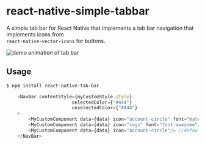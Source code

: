 # react-native-simple-tabbar
A simple tab bar for React Native that implements a tab bar navigation that implements icons from  
`react-native-vector-icons` for buttons.


![demo animation of tab bar](https://github.com/ajzozakiewicz/react-native-tab-bar/blob/master/images/tab_bar_demo.gif)



## Usage

``` bash
$ npm install react-native-tab-bar
```

``` javascript
    <NavBar contentStyle={myCustomStyle.style}
                        selectedColor={"#444"}
                        unselectedColor={"#444"}
    >
        <MyCustomComponent data={data} icon="account-circle" font="material"/>
        <MyCustomComponent data={data} icon="cogs" font="font-awesome"/>
        <MyCustomComponent data={data} icon="account-circle"/> //defaults to material
    </NavBar>
```
